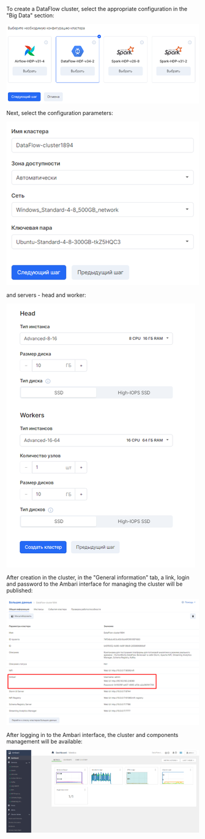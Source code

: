 To create a DataFlow cluster, select the appropriate configuration in the "Big Data" section:

![](./assets/1601821329353-3.png)

Next, select the configuration parameters:

![](./assets/1601821383032-d1.png)

and servers - head and worker:

![](./assets/1601821508907-d1.1.png)

After creation in the cluster, in the "General information" tab, a link, login and password to the Ambari interface for managing the cluster will be published:

![](./assets/1601821543028-d2.png)

After logging in to the Ambari interface, the cluster and components management will be available:

![](./assets/1601821581518-d3.png)
